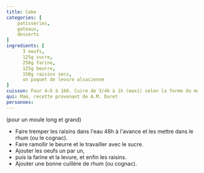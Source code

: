 ```yaml
---
title: Cake
categories: [
    patisseries,
    gateaux,
    desserts
]
ingredients: [
      3 oeufs,
      125g sucre,
      250g farine,
      125g beurre,
      150g raisins secs,
      un paquet de levure alsacienne
]
cuisson: Four 4‒5 à 160. Cuire de 3/4h à 1h (maxi) selon la forme du moule.
qui: Mam, recette provenant de A.M. Duret
personnes: 
---
```


(pour un moule long et grand)

* Faire tremper les raisins dans l'eau 48h à l'avance et les mettre dans le rhum (ou le cognac).
* Faire ramollir le beurre et le travailler avec le sucre.
* Ajouter les oeufs un par un, 
* puis la farine et la levure, et enfin les raisins. 
* Ajouter une bonne cuillère de rhum (ou cognac).

